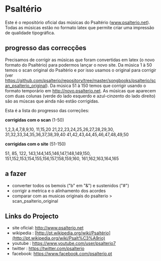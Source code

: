 Psaltério
=========
Este é o repositório oficial das músicas do Psaltério (www.psalterio.net).
Todas as músicas estão no formato latex que permite criar uma impressão de qualidade tipográfica.


progresso das correcções
------------------------

Precisamos de corrigir as músicas que foram convertidas em latex (o novo formato do Psaltério) para podermos lançar o novo site. Da música 1 à 50 temos o scan original do Psaltério e por isso usamos o original para corrigir (ver https://github.com/psalterio/repository/tree/master/songbooks/psalterio/scan_psalterio_original). Da música 51 à 150 temos que corrigir usando o formato temporário em http://novo.psalterio.net. As músicas que aparecem com duas colunas (verde do lado esquerdo e azul-cinzento do lado direito) são as múscas que ainda não estão corrigidas. 

Esta é a lista do progresso das correções:

**corrigidas com o scan** (1-50)

1,2,3,4,7,8,9,10,
11,15,20
21,22,23,24,25,26,27,28,29,30,
31,32,33,34,35,36,37,38,39,40
41,42,43,44,45,46,47,48,49,50

**corrigidas com o site** (51-150)

51,
85,
122,
143,144,145,146,147,148,149,150,
151,152,153,154,155,156,157,158,159,160,
161,162,163,164,165


a fazer
-------
- converter todos os bemois ("b" em "&") e sustenidos ("#")
- corrigir a metrica e o alinhamento dos acordes
- comparar com as musicas originais do psalterio > scan_psalterio_original

Links do Projecto
-----------------

- site oficial: http://www.psalterio.net
- wikipedia   : [http://pt.wikipedia.org/wiki/Psaltério](http://pt.wikipedia.org/wiki/Psalt%C3%A9rio)
- youtube     : https://www.youtube.com/user/psalterio7
- twitter : https://twitter.com/psalterio
- facebook: https://www.facebook.com/psalterio.pt
